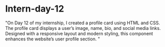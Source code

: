 # Intern-day-12
"On Day 12 of my internship, I created a profile card using HTML and CSS. The profile card displays a user’s image, name, bio, and social media links. Designed with a responsive layout and modern styling, this component enhances the website’s user profile section. "
